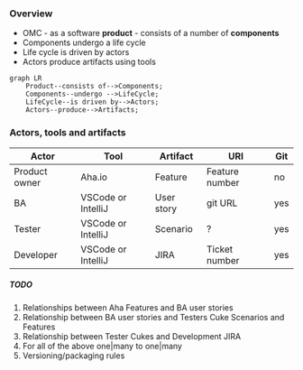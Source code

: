 ### Overview
- OMC -  as a software **product** - consists of a number of **components**
- Components undergo a life cycle
- Life cycle is driven by actors
- Actors produce artifacts using tools
```mermaid
graph LR
    Product--consists of-->Components;
    Components--undergo -->LifeCycle;
    LifeCycle--is driven by-->Actors;
    Actors--produce-->Artifacts;
```
### Actors, tools and artifacts
|Actor|Tool|Artifact|URI|Git
|--|--|--|--|--|
|Product owner| Aha.io |Feature|Feature number|no
|BA|VSCode or IntelliJ|User story|git URL|yes
|Tester|VSCode or IntelliJ|Scenario|?|yes
|Developer|VSCode or IntelliJ|JIRA|Ticket number|yes

##### TODO
 1. Relationships between Aha Features and BA user stories
 2. Relationship between BA user stories and Testers Cuke Scenarios and Features
 3. Relationship between Tester Cukes and Development JIRA
 4. For all of the above one|many to one|many
 5. Versioning/packaging rules

<!--stackedit_data:
eyJoaXN0b3J5IjpbLTE3ODExNTY4MDAsLTIwMzc3NTA5MzAsLT
QzMTIwOTYyNiwtMTg4NTAzNDY5MiwxNDU0NzA4NzMxLC02Nzkx
NDYyNzAsMTgzMDM5MDQ1NSwtNDY2MzUxODQ5XX0=
-->